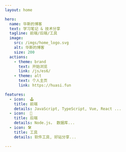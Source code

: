```yaml
---
layout: home

hero:
  name: 华斯的博客
  text: 学习笔记 & 技术分享
  tagline: 前端/后端/工具
  image:
    src: /imgs/home_logo.svg
    alt: 华斯的博客
    size: 200
  actions:
    - theme: brand
      text: 开始浏览
      link: /js/es6/
    - theme: alt
      text: 个人主页
      link: https://huasi.fun

features:
  - icon:  🕹
    title: 前端
    details: JavaScript, TypeScript, Vue, React ...
  - icon:  🎰
    title: 后端
    details: Node.js， 数据库...
  - icon: 🛠️
    title: 工具
    details: 软件工具, 好站分享...

---
```


<style>
  :root {
    --vp-home-hero-name-color: transparent;
    --vp-home-hero-name-background: -webkit-linear-gradient(120deg, #bd34fe, #41d1ff);

    --vp-c-brand: #6C63FF;
    --vp-c-brand-light: #766EFD;
    --vp-c-brand-lighter: #8179FB;
    --vp-c-brand-dark: #5048FA;
    --vp-c-brand-darker: #4339F2;

    --vp-c-second: #e44a8a;
    --vp-c-second-light: #f962a1;
    --vp-c-second-lighter: #ff91bf;
    --vp-c-second-dark: #b31858;
    --vp-c-second-darker: #720e37; 
  }
</style>